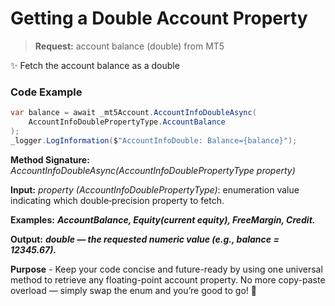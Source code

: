 # Getting a Double Account Property

> **Request:** account balance (double) from MT5

✨ Fetch the account balance as a double

### Code Example

```csharp
var balance = await _mt5Account.AccountInfoDoubleAsync(
    AccountInfoDoublePropertyType.AccountBalance
);
_logger.LogInformation($"AccountInfoDouble: Balance={balance}");
```

**Method Signature:** _AccountInfoDoubleAsync(AccountInfoDoublePropertyType property)_

**Input:** _property (AccountInfoDoublePropertyType)_: enumeration value indicating which double‐precision property to fetch.

**Examples:** ***AccountBalance, Equity(current equity), FreeMargin, Credit.***

**Output:** ***double — the requested numeric value (e.g., balance = 12345.67).***

**Purpose** - Keep your code concise and future-ready by using one universal method to retrieve any floating-point account property. No more copy-paste overload — simply swap the enum and you’re good to go! 🚀
